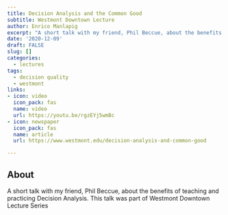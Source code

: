 ```yaml
---
title: Decision Analysis and the Common Good
subtitle: Westmont Downtown Lecture
author: Enrico Manlapig
excerpt: "A short talk with my friend, Phil Beccue, about the benefits of teaching and practicing Decision Analysis. "
date: '2020-12-09'
draft: FALSE
slug: []
categories:
  - lectures
tags:
  - decision quality
  - westmont
links:
- icon: video
  icon_pack: fas
  name: video
  url: https://youtu.be/rgzEYj5wmBc
- icon: newspaper
  icon_pack: fas
  name: article
  url: https://www.westmont.edu/decision-analysis-and-common-good

---
```



## About

A short talk with my friend, Phil Beccue, about the benefits of teaching and practicing Decision Analysis. This talk was part of Westmont Downtown Lecture Series
